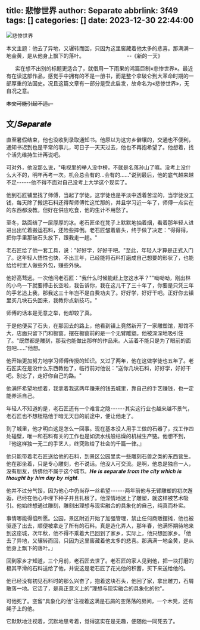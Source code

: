 title: 悲惨世界
author: Separate
abbrlink: 3f49
tags: []
categories: []
date: 2023-12-30 22:44:00
---

![悲惨世界](https://z1.ax1x.com/2023/09/16/pPfrfvd.jpg)

本文主题：他去了异地，又辗转而回，只因为这里窖藏着他太多的悲喜。那满满一地金黄，是从他身上飘下的落叶。
 
                          --《新的一天》
  
     
实在想不出别的标题更适合了，就借用一下雨果的鸿篇巨制«悲惨世界»。最近有在读这部作品，感觉手中拥有的不是一册书，而是整个拿破仑到大革命时期的一部厚重的法国史。况且这篇文章有一部分是受此启发，故命名为«悲惨世界»，无自况之意。

~~本文可能引起不适。~~

## 文/𝑺𝒆𝒑𝒂𝒓𝒂𝒕𝒆

直至暑假结束，他也没收到录取通知书。他原以为这穷乡僻壤的，交通也不便利，通知书迟到也是平常的事儿，可日子一天天过去，他也不再抱希望了。他想着，找个活先维持生计再说吧。

可对外，他没那么说，"电视里的举人没中榜，不就是名落孙山了嘛。没考上没什么大不的，明年再考一次。机会总会有的...会有的......"说到最后，他的底气越来越不足------他不得不面对自己没考上大学这个现实了。

他到石匠铺里找了师傅，当起了学徒。这学徒也是平淡中透着苦涩的，当学徒没工钱，每天除了搬运石料还得帮师傅忙这忙那的，并且学习近一年了，师傅一点实在的东西都没教。但好在供应吃食，他的生计不用愁了。

至冬，路面结了一层厚厚的冰。老石匠坐在凳子上默默地抽着烟，看着那年轻人进进出出忙着搬运石料，还险些摔倒。老石匠皱着眉头，终于做了决定："得得得，把你手里那破石头放下，跟我走一趟。"

老石匠给了他一套工具，说："好好学，好好干吧。"至此，年轻人才算是正式入门了。这年轻人悟性也快，不出三年，已经能将石料打磨成自己想要的形状了，也能给给村里人做些外包，赚些外快。

他好高骛远。一次他问老石匠："我什么时候能赶上您这水平？""呦呦呦，刚出林的小鸟一下就要搏击长空啦，我告诉你，我在这儿干了三十年了，你要是只凭三年的手艺追上我，那我这三十年岂不是白费功夫了。好好学，好好干吧。正好你去镇里买几块石头回来，我教你点新技巧。"

师傅的话本是无意之举，他却较了真。

于是他便买了石头，在那回去的路上，他看到镇上竟然新开了一家雕塑馆，那馆不大，店面只留下门和橱窗。摆在橱窗前的是一个无臂雕塑。他被深深地吸引住了。"既然都是雕刻，那我也能做出那样的作品来。人活着不能只是为了眼前的面包吧......"他想。

他开始更加努力地学习师傅传授的知识。又过了两年，他在这做学徒也五年了。老石匠实在是没什么东西教他了，临行前对他说："送你几块石料，好好学，好好干吧。别忘了，走好你自己的路。"

他满怀希望地想着，我拿着我这两年赚来的钱去城里，靠自己的手艺赚钱，也一定能养活自己。

年轻人不知道的是，老石匠还有一个难言之隐------其实这行业也越来越不景气，老石匠也不想桎梏他于暗无天日的前途中，便让他走了。

到了城里，他才明白这是怎么一回事。现在基本没人用手工做的石器了，找工作四处碰壁，唯一和石料有关的工作也是如流水线般枯燥的机械生产链。他想不到，
『他这样独一无二的手艺人，终究败给了社会的千篇一律。』

他只能带着老石匠送给他的石料，到景区公园里卖一些雕刻石兽之类的东西营生。他在那坐着，只是专心雕刻，也不说话。他没人可交流。是啊，他总是独自一人，没有朋友，仿佛他不属于这个城市。𝑯𝒆
𝒊𝒔 𝒔𝒆𝒑𝒂𝒓𝒂𝒕𝒆 𝒇𝒓𝒐𝒎 𝒕𝒉𝒆 𝒄𝒊𝒕𝒚 𝒘𝒉𝒊𝒄𝒉 𝒊𝒔 𝒕𝒉𝒐𝒖𝒈𝒉𝒕 𝒃𝒚 𝒉𝒊𝒎 𝒅𝒂𝒚 𝒃𝒚 𝒏𝒊𝒈𝒉𝒕.

他并不过分气馁，因为他心中仍尚存一丝希望------两年前他与无臂雕塑的初次邂逅，已经在他心中埋下种子并且扎根了。他深情地迷上了雕塑，就这样被艺术吸引。他始终想通过雕刻，雕刻出理想与现实融合的具象化的自己，纯真而朴实。

事情哪能得偿所愿。公园，景区附近开始了加强管理，禁止任何商贩摆摊，他也被驱逐了出去，顺便被拿走了所有的石料。真是造化弄人，那年春，他满怀期待地来到这座城，次年秋，他不得不乘着大巴回到了家乡，实际上，他只想回家乡。「他去了异地，又辗转而回，只因为这里窖藏着他太多的悲喜。那满满一地金黄，是从他身上飘下的落叶。」

回到家乡才知道，三个月前，老石匠去世了。老石匠的家人见到他，把一块打磨的极其平滑的石料送给了他，并说这是老石匠了花光他的积蓄，买下来送给他的。

他已经没有初见石料时的那么兴奋了，抱着这块石头，他回了家，拿出雕刀，石屑散落一地。它活了，是真正意义上的"理想与现实融合的具象化的他"。

可他死了。空留"具象化的他"注视着这满是石屑的空荡荡的房间，一个木凳，还有绳子上的他。

它默默地注视着，沉默地思考着，觉得这实在是无趣，便随他一同死去了。